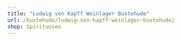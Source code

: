```yaml
---
title: "Ludwig von Kapff Weinlager Buxtehude"
url: /buxtehude/ludwig-von-kapff-weinlager-buxtehude/
shop: Spirituosen
---
```

